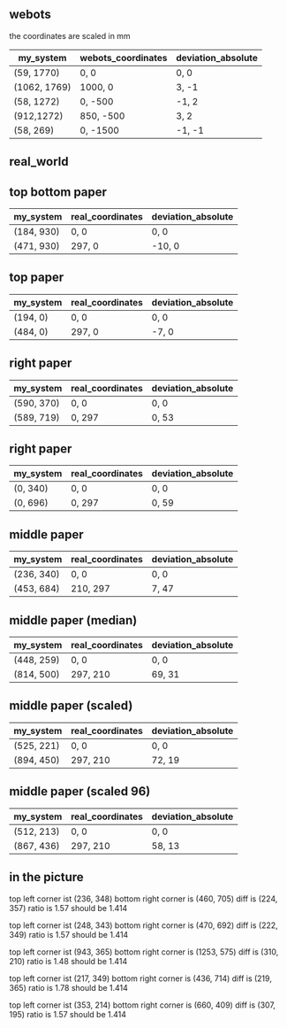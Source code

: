 ## webots

the coordinates are scaled in mm

my_system | webots_coordinates | deviation_absolute 
---|---|---
(59, 1770) | 0, 0 | 0, 0 
(1062, 1769) | 1000, 0 | 3, -1
(58, 1272) | 0, -500 | -1, 2 
(912,1272) | 850, -500 | 3, 2
(58, 269) | 0, -1500 | -1, -1

## real_world

## top bottom paper
my_system | real_coordinates | deviation_absolute 
---|---|---
(184, 930) | 0, 0 | 0, 0 
(471, 930) | 297, 0 | -10, 0

## top paper
my_system | real_coordinates | deviation_absolute 
---|---|---
(194, 0) | 0, 0 | 0, 0
(484, 0) | 297, 0  | -7, 0

## right paper
my_system | real_coordinates | deviation_absolute 
---|---|---
(590, 370) | 0, 0 | 0, 0
(589, 719) | 0, 297 | 0, 53

## right paper
my_system | real_coordinates | deviation_absolute 
---|---|---
(0, 340) | 0, 0 | 0, 0
(0, 696) | 0, 297 | 0, 59

## middle paper
my_system | real_coordinates | deviation_absolute 
---|---|---
(236, 340) | 0, 0 | 0, 0 
(453, 684) | 210, 297 | 7, 47

## middle paper (median)
my_system | real_coordinates | deviation_absolute 
---|---|---
(448, 259) | 0, 0 | 0, 0 
(814, 500) | 297, 210 | 69, 31

## middle paper (scaled)
my_system | real_coordinates | deviation_absolute 
---|---|---
(525, 221) | 0, 0 | 0, 0 
(894, 450) | 297, 210 | 72, 19

## middle paper (scaled 96)
my_system | real_coordinates | deviation_absolute 
---|---|---
(512, 213) | 0, 0 | 0, 0 
(867, 436) | 297, 210 | 58, 13

## in the picture

top left corner ist (236, 348)
bottom right corner is (460, 705)
diff is (224, 357) ratio is 1.57 should be 1.414

top left corner ist (248, 343)
bottom right corner is (470, 692)
diff is (222, 349) ratio is 1.57 should be 1.414

top left corner ist (943, 365)
bottom right corner is (1253, 575)
diff is (310, 210) ratio is 1.48 should be 1.414

top left corner ist (217, 349)
bottom right corner is (436, 714)
diff is (219, 365) ratio is 1.78 should be 1.414

<!-- scaled -->
top left corner ist (353, 214)
bottom right corner is (660, 409)
diff is (307, 195) ratio is 1.57 should be 1.414
